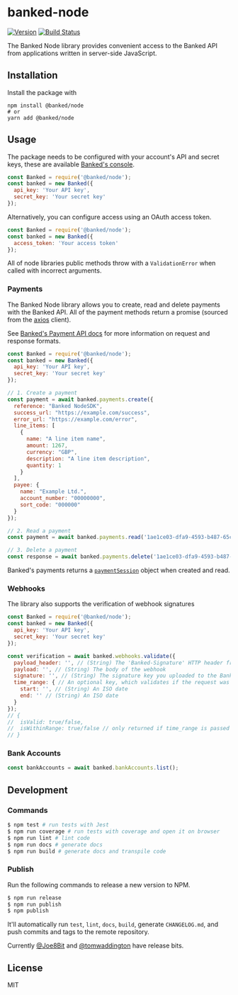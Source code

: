 # banked-node

[![Version](https://img.shields.io/npm/v/@banked/node)](https://www.npmjs.com/package/@banked/node)
[![Build Status](https://img.shields.io/github/workflow/status/banked/banked-node/ci)](https://github.com/banked/banked-node/actions)

The Banked Node library provides convenient access to the Banked API from applications written in server-side JavaScript.

## Installation

Install the package with

```
npm install @banked/node
# or
yarn add @banked/node
```

## Usage

The package needs to be configured with your account's API and secret keys, these are available [Banked's console](https://console.banked.com).

```javascript
const Banked = require('@banked/node');
const banked = new Banked({
  api_key: 'Your API key',
  secret_key: 'Your secret key'
});
```

Alternatively, you can configure access using an OAuth access token.

```javascript
const Banked = require('@banked/node');
const banked = new Banked({
  access_token: 'Your access token'
});
```


All of node libraries public methods throw with a `ValidationError` when called with incorrect arguments.

### Payments

The Banked Node library allows you to create, read and delete payments with the Banked API. All of the payment methods return a promise (sourced from the [axios](https://github.com/axios/axios) client).

See [Banked's Payment API docs](https://banked.com/developer-documentation/api/payments) for more information on request and response formats.

```javascript
const Banked = require('@banked/node');
const banked = new Banked({
  api_key: 'Your API key',
  secret_key: 'Your secret key'
});

// 1. Create a payment
const payment = await banked.payments.create({
  reference: "Banked NodeSDK",
  success_url: "https://example.com/success",
  error_url: "https://example.com/error",
  line_items: [
    {
      name: "A line item name",
      amount: 1267,
      currency: "GBP",
      description: "A line item description",
      quantity: 1
    }
  ],
  payee: {
    name: "Example Ltd.",
    account_number: "00000000",
    sort_code: "000000"
  }
});

// 2. Read a payment
const payment = await banked.payments.read('1ae1ce03-dfa9-4593-b487-65c656991cb5');

// 3. Delete a payment
const response = await banked.payments.delete('1ae1ce03-dfa9-4593-b487-65c656991cb5');

```

Banked's payments returns a [`paymentSession`](https://banked.com/developer-documentation/api/payments) object when created and read.

### Webhooks

The library also supports the verification of webhook signatures

```javascript
const Banked = require('@banked/node');
const banked = new Banked({
  api_key: 'Your API key',
  secret_key: 'Your secret key'
});

const verification = await banked.webhooks.validate({
  payload_header: '', // (String) The 'Banked-Signature' HTTP header from the webhook
  payload: '', // (String) The body of the webhook
  signature: '', // (String) The signature key you uploaded to the Banked console
  time_range: { // An optional key, which validates if the request was signed within a prescribed period
    start: '', // (String) An ISO date
    end: '' // (String) An ISO date
  }
});
// {
//  isValid: true/false,
//  isWithinRange: true/false // only returned if time_range is passed in
// }
```

### Bank Accounts

```javascript
const bankAccounts = await banked.bankAccounts.list();
````

## Development

### Commands

```sh
$ npm test # run tests with Jest
$ npm run coverage # run tests with coverage and open it on browser
$ npm run lint # lint code
$ npm run docs # generate docs
$ npm run build # generate docs and transpile code
```

### Publish

Run the following commands to release a new version to NPM.

```sh
$ npm run release
$ npm run publish
$ npm publish
```

It'll automatically run `test`, `lint`, `docs`, `build`, generate `CHANGELOG.md`, and push commits and tags to the remote repository.

Currently [@Joe8Bit](https://github.com/joe8bit) and [@tomwaddington](https://github.com/tomwaddington) have release bits.

## License

MIT
